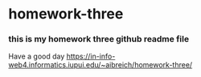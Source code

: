 # homework-three

### this is my homework three github readme file

Have a good day
https://in-info-web4.informatics.iupui.edu/~aibreich/homework-three/
